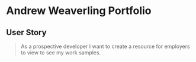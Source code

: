 # Andrew Weaverling Portfolio

## User Story

> As a prospective developer I want to create a resource for employers to view to see my work samples.
